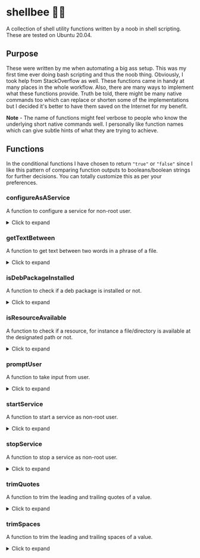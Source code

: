 # shellbee 🐚🐝
A collection of shell utility functions written by a noob in shell scripting. These are tested on Ubuntu 20.04. 

## Purpose
These were written by me when automating a big ass setup. This was my first time ever doing bash scripting and thus the noob thing. Obviously, I took help from StackOverflow as well. These functions came in handy at many places in the whole workflow. Also, there are many ways to implement what these functions provide. Truth be told, there might be many native commands too which can replace or shorten some of the implementations but I decided it's better to have them saved on the Internet for my benefit. 

**Note** - The name of functions might feel verbose to people who know the underlying short native commands well. I personally like function names which can give subtle hints of what they are trying to achieve.

## Functions
In the conditional functions I have chosen to return `"true"` or `"false"` since I like this pattern of comparing function outputs to booleans/boolean strings for further decisions. You can totally customize this as per your preferences.
    
### configureAsAService
A function to configure a service for non-root user.

<details>
  <summary>Click to expand</summary>
  
```sh
function configureAsAService() {
  local service=$1;
  local serviceFilePath=$2;
  if [ $(compgen -G ~/.config/systemd/user) ]
     then
     echo "~/.config/systemd/user already exists, cleaning previous $service file if it exists"
     rm ~/.config/systemd/user/$service.service 2>/dev/null
     else
     echo "Creating ~/.config/systemd/user directory"
     mkdir -p ~/.config/systemd/user
  fi
  cp $serviceFilePath ~/.config/systemd/user
  systemctl --user daemon-reload
  systemctl --user enable $service
}
```
</details>

### getTextBetween
A function to get text between two words in a phrase of a file.

<details>
  <summary>Click to expand</summary>

```sh
function getTextBetween() {
  local start=$1
  local end=$2
  local phrase=$3
  local file=$4
  echo $(grep "$phrase" "$file" | awk -v FS="$start|$end" '{print $2}')
}
```
</details>

### isDebPackageInstalled
A function to check if a deb package is installed or not.

<details>
  <summary>Click to expand</summary>

```sh
function isDebPackageInstalled() {
  local software=$1
  local checkString=$(dpkg -s $software 2>/dev/null | grep Status)
  if [ "$checkString" == "Status: install ok installed" ]
     then echo "true"
     else echo "false"
  fi
}
```
</details> 

### isResourceAvailable
A function to check if a resource, for instance a file/directory is available at the designated path or not.

<details>
  <summary>Click to expand</summary>

```sh
function isResourceAvailable() {
  local path=$1;
  if [ $(compgen -G "$path") ]
     then echo "true"
     else echo "false"
  fi
}
```
</details>

### promptUser
A function to take input from user.

<details>
  <summary>Click to expand</summary>

```sh
function promptUser() {
   local question=$1;
   local mode=$2;
   # r mode means the user can see what they type
   if [ "$mode" = "r" ]
      then read -p "$question" reply
   # s mode means the user can not see what they type
   elif [ "$mode" = "s" ]
      then read -sp "$question" reply
   else 
      echo "Wrong mode $mode, should be either of r or s"
      exit
   fi

   echo "$reply"
}
```
  
</details>  

### startService
A function to start a service as non-root user.

<details>
  <summary>Click to expand</summary>

```sh
function startService() {
  local service=$1
  systemctl --user start $service
}
```
</details>
  
### stopService
A function to stop a service as non-root user.

<details>
  <summary>Click to expand</summary>

```sh
function stopService() {
  local service=$1
  systemctl --user stop $service
}
```
</details>

### trimQuotes
A function to trim the leading and trailing quotes of a value.

<details>
  <summary>Click to expand</summary>

```sh
function trimQuotes() {
  local trimmed="$1"

  # Strip leading quotes
  trimmed="${trimmed%\"}"

  # Strip trailing quotes
  trimmed="${trimmed#\"}"

  echo "$trimmed";
}
```
  
</details>  

### trimSpaces
A function to trim the leading and trailing spaces of a value.

<details>
  <summary>Click to expand</summary>

```sh
function trimSpaces() {
  local trimmed="$1"

  # Strip leading spaces
  while [ $trimmed = ' '* ]; do
   trimmed="${trimmed## }"
  done

  # Strip trailing spaces
  while [ $trimmed = *' ' ]; do
   trimmed="${trimmed%% }"
  done

  echo "$trimmed";
}
```
</details>

